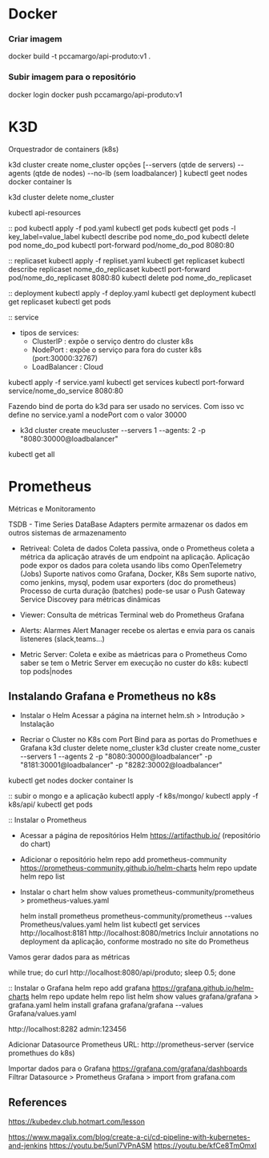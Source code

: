 # Docker

### Criar imagem
  docker build -t pccamargo/api-produto:v1 .

### Subir imagem para o repositório
  docker login
  docker push pccamargo/api-produto:v1


# K3D
Orquestrador de containers (k8s)

k3d cluster create nome_cluster
opções [--servers (qtde de servers)
        --agents (qtde de nodes)
        --no-lb (sem loadbalancer)
      ]
  kubectl geet nodes
  docker container ls

k3d cluster delete nome_cluster

kubectl api-resources

:: pod
kubectl apply -f pod.yaml
kubectl get pods
kubectl get pods -l key_label=value_label
kubectl describe pod nome_do_pod
kubectl delete pod nome_do_pod
kubectl port-forward pod/nome_do_pod 8080:80

:: replicaset
kubectl apply -f repliset.yaml
kubectl get replicaset
kubectl describe replicaset nome_do_replicaset
kubectl port-forward pod/nome_do_replicaset 8080:80
kubectl delete pod nome_do_replicaset

:: deployment
kubectl apply -f deploy.yaml
kubectl get deployment
kubectl get replicaset
kubectl get pods

:: service
- tipos de services:
  - ClusterIP : expõe o serviço dentro do cluster k8s
  - NodePort : expõe o serviço para fora do custer k8s (port:30000:32767)
  - LoadBalancer : Cloud

kubectl apply -f service.yaml
kubectl get services
kubectl port-forward service/nome_do_service 8080:80

Fazendo bind de porta do k3d para ser usado no services.
Com isso vc define no service.yaml a nodePort com o valor 30000
- k3d cluster create meucluster --servers 1 --agents: 2 -p "8080:30000@loadbalancer"

kubectl get all

# Prometheus
Métricas e Monitoramento

TSDB - Time Series DataBase
  Adapters permite armazenar os dados em outros sistemas de armazenamento

- Retriveal: Coleta de dados
  Coleta passiva, onde o Prometheus coleta a métrica da aplicação através de um endpoint na aplicação.
  Aplicação pode expor os dados para coleta usando libs como OpenTelemetry (Jobs)
  Suporte nativos como Grafana, Docker, K8s
  Sem suporte nativo, como jenkins, mysql, podem usar exporters (doc do prometheus)
  Processo de curta duração (batches) pode-se usar o Push Gateway
  Service Discovey para métricas dinâmicas

- Viewer: Consulta de métricas
  Terminal web do Prometheus
  Grafana

- Alerts: Alarmes
  Alert Manager recebe os alertas e envia para os canais listeneres (slack,teams...)

- Metric Server: Coleta e exibe as máetricas para o Prometheus
  Como saber se tem o Metric Server em execução no custer do k8s:
  kubectl top pods|nodes

## Instalando Grafana e Prometheus no k8s

- Instalar o Helm
  Acessar a página na internet helm.sh > Introdução > Instalação

- Recriar o Cluster no K8s com Port Bind para as portas do Promethues e Grafana
  k3d cluster delete nome_cluster
  k3d cluster create nome_custer --servers 1 --agents 2 -p "8080:30000@loadbalancer" -p "8181:30001@loadbalancer"  -p "8282:30002@loadbalancer"
  
kubectl get nodes
docker container ls

:: subir o mongo e a aplicação
kubectl apply -f k8s/mongo/
kubectl apply -f k8s/api/
kubectl get pods

:: Instalar o Prometheus
- Acessar a página de reposítórios Helm https://artifacthub.io/ (repositório do chart)
- Adicionar o repositório
  helm repo add prometheus-community https://prometheus-community.github.io/helm-charts
  helm repo update
  helm repo list
- Instalar o chart
  helm show values prometheus-community/prometheus > prometheus-values.yaml
  
  helm install prometheus prometheus-community/prometheus --values Prometheus/values.yaml
  helm list
  kubectl get services
  http://localhost:8181
  http://localhost:8080/metrics
  Incluir annotations no deployment da aplicação, conforme mostrado no site do Prometheus


Vamos gerar dados para as métricas

while true; do curl http://localhost:8080/api/produto; sleep 0.5; done


:: Instalar o Grafana
helm repo add grafana https://grafana.github.io/helm-charts
helm repo update
helm repo list
helm show values grafana/grafana > grafana.yaml
helm install grafana grafana/grafana --values Grafana/values.yaml

http://localhost:8282
admin:123456

Adicionar Datasource
  Prometheus
  URL: http://prometheus-server (service promethues do k8s)

Importar dados para o Grafana
https://grafana.com/grafana/dashboards
Filtrar Datasource > Prometheus
Grafana > import from grafana.com

## References
https://kubedev.club.hotmart.com/lesson

https://www.magalix.com/blog/create-a-ci/cd-pipeline-with-kubernetes-and-jenkins
https://youtu.be/5unI7VPnASM
https://youtu.be/kfCe8TmOmxI


